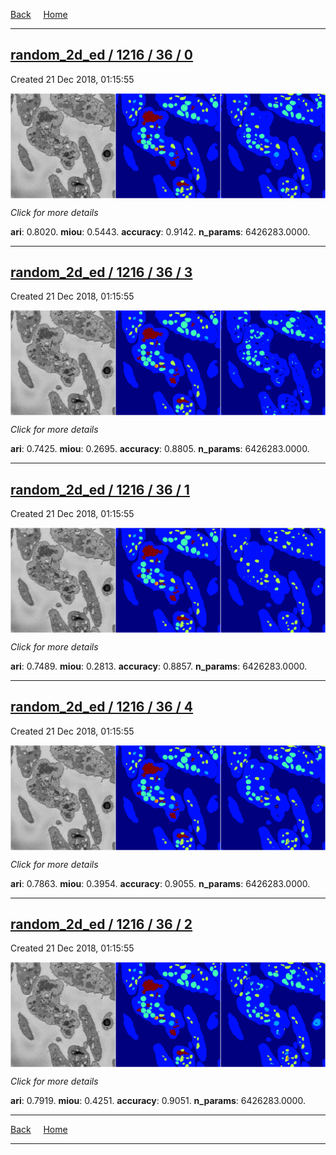 
[Back](..)&nbsp;&nbsp;&nbsp;&nbsp;&nbsp;[Home](https://leapmanlab.github.io/snapshots)

---

<div class="summary"><a href="0"><h2>random_2d_ed / 1216 / 36 / 0</h2></a><p>Created 21 Dec 2018, 01:15:55
</p><a href="0"><img src="0/media/summary.png" align="center"></a><p>
<i>Click for more details</i>
</p></div>

**ari**: 0.8020. **miou**: 0.5443. **accuracy**: 0.9142. **n_params**: 6426283.0000. 

---

<div class="summary"><a href="3"><h2>random_2d_ed / 1216 / 36 / 3</h2></a><p>Created 21 Dec 2018, 01:15:55
</p><a href="3"><img src="3/media/summary.png" align="center"></a><p>
<i>Click for more details</i>
</p></div>

**ari**: 0.7425. **miou**: 0.2695. **accuracy**: 0.8805. **n_params**: 6426283.0000. 

---

<div class="summary"><a href="1"><h2>random_2d_ed / 1216 / 36 / 1</h2></a><p>Created 21 Dec 2018, 01:15:55
</p><a href="1"><img src="1/media/summary.png" align="center"></a><p>
<i>Click for more details</i>
</p></div>

**ari**: 0.7489. **miou**: 0.2813. **accuracy**: 0.8857. **n_params**: 6426283.0000. 

---

<div class="summary"><a href="4"><h2>random_2d_ed / 1216 / 36 / 4</h2></a><p>Created 21 Dec 2018, 01:15:55
</p><a href="4"><img src="4/media/summary.png" align="center"></a><p>
<i>Click for more details</i>
</p></div>

**ari**: 0.7863. **miou**: 0.3954. **accuracy**: 0.9055. **n_params**: 6426283.0000. 

---

<div class="summary"><a href="2"><h2>random_2d_ed / 1216 / 36 / 2</h2></a><p>Created 21 Dec 2018, 01:15:55
</p><a href="2"><img src="2/media/summary.png" align="center"></a><p>
<i>Click for more details</i>
</p></div>

**ari**: 0.7919. **miou**: 0.4251. **accuracy**: 0.9051. **n_params**: 6426283.0000. 

---

[Back](..)&nbsp;&nbsp;&nbsp;&nbsp;&nbsp;[Home](https://leapmanlab.github.io/snapshots)

---